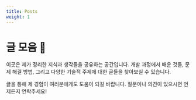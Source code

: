 ```yaml
---
title: Posts
weight: 1
---
```


# 글 모음 📝

이곳은 제가 정리한 지식과 생각들을 공유하는 공간입니다. 개발 과정에서 배운 것들, 문제 해결 방법, 그리고 다양한 기술적 주제에 대한 글들을 찾아보실 수 있습니다.

글을 통해 제 경험이 여러분에게도 도움이 되길 바랍니다. 질문이나 의견이 있으시면 언제든지 연락주세요!
